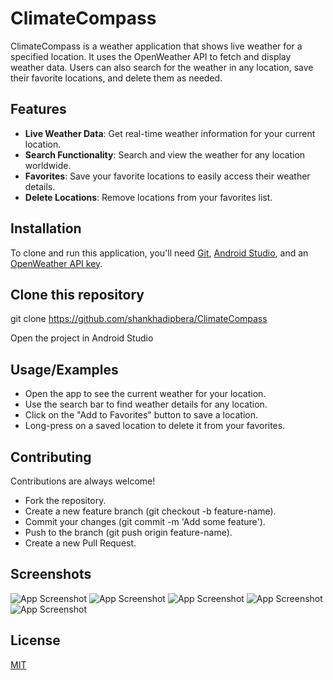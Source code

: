 
# ClimateCompass

ClimateCompass is a weather application that shows live weather for a specified location. It uses the OpenWeather API to fetch and display weather data. Users can also search for the weather in any location, save their favorite locations, and delete them as needed.


## Features

- **Live Weather Data**: Get real-time weather information for your current location.
- **Search Functionality**: Search and view the weather for any location worldwide.
- **Favorites**: Save your favorite locations to easily access their weather details.
- **Delete Locations**: Remove locations from your favorites list.


## Installation

To clone and run this application, you'll need [Git](https://git-scm.com), [Android Studio](https://developer.android.com/studio), and an [OpenWeather API key](https://home.openweathermap.org/users/sign_up).

## Clone this repository
git clone https://github.com/shankhadipbera/ClimateCompass

Open the project in Android Studio
    
## Usage/Examples

- Open the app to see the current weather for your location.
- Use the search bar to find weather details for any location.
- Click on the "Add to Favorites" button to save a location.
- Long-press on a saved location to delete it from your favorites.


## Contributing

Contributions are always welcome!
- Fork the repository.
- Create a new feature branch (git checkout -b feature-name).
- Commit your changes (git commit -m 'Add some feature').
- Push to the branch (git push origin feature-name).
- Create a new Pull Request.


## Screenshots

![App Screenshot](https://blogger.googleusercontent.com/img/b/R29vZ2xl/AVvXsEgu9bmpUG-tv2ey8I_H0U-dOe2mBXeSoa_5kAznFW3TloZEkPhSiVhG7vsPuno7u2_GEMHdXYIMAEv1iPWMA2miEDt6OgSpZihSzsQsFd_hemQLivoXUG_WKPJmugExjSZX85Nt_bHk0oPxySi-b2WW9cSrfXDAr08xojn5c517tD7U2bpw5ZFZz9vSaKlc/s16000/ss5.jpeg)
![App Screenshot](https://blogger.googleusercontent.com/img/b/R29vZ2xl/AVvXsEgzJj7nm6bJ8Ha51RihVhfs7y4jexOVGxNDCLO4NQ8dMd3AVoodr3MGvVPr5jEsgnGSKdJY9RK0UPIevVcdNxlFSvs0IH9GP-7N3RH491Zc59eeHjGsLuouRSvFmq5yMrXi_-5IX_7K82V_dLfXQXc_olT3GLiT1Y2YzQsnzh4Z3U3pvXdSTAws_fKxotUT/s16000/ss4.jpeg)
![App Screenshot](https://blogger.googleusercontent.com/img/b/R29vZ2xl/AVvXsEjYJZ8Jni68h3jmVazDQ6TMacl6EfuMStToafTTgD7NuZM6eZn2n7HJqz8N79lkupJ0PRTg-jJD4rGvzzG0k40K39CdkjZ5qCkEgFwT3YWMt5fMK3hnuWHZR5JFzcmAIqGYbq3biR6C6pk-LS0Xhlb4X12ZCzTB3kMUOGwTXOclNaEIuCiz0OxWjHZfWS5q/s16000/ss3.jpeg)
![App Screenshot](https://blogger.googleusercontent.com/img/b/R29vZ2xl/AVvXsEiD0YDVuNYgU5BWAPsgvvli0PbipiRzLHyGMY7G-Om5f5N6wjuurap7932teuXedphg11ZZbIUnDLhWljxOAjULgq3awZmOgtJZ6CEAMG7AZNL25uQFJJiYkUF-7aXHbBXHeu1sGjuBpRFkjJTylZhVRcCHsG8O8_OsEAZuEUzigOg7zjVMvhg8eMjPc-50/s16000/ss2.jpeg)
![App Screenshot](https://blogger.googleusercontent.com/img/b/R29vZ2xl/AVvXsEhdFSF3jcn58lv0pTtlmdlbTxuW7fzUjaMDJBO_loIOecNgWEpDDj7biIT7JO9gjYuJgN55fWqKieXB4aJDB_c939oSeoegEEf9NOl1PYhU96RjLUKXJtnSNg6Hf6S8V4XnvytHpqGCrZy3fNg1pUUUsUTtlEhVEOf19ADmHhgMQYeZRGOkVrGWOU-mrUIB/s16000/ss1.jpeg)


## License

[MIT](https://choosealicense.com/licenses/mit/)

